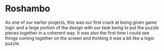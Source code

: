 # Roshambo

As one of our earlier projects, this was our first crack at being given game logic and a large portion of the design with our task being to put the puzzle pieces together in a coherent way.  It was also the first time I could see things coming together on the screen and thinking it was a bit like a logic puzzle.
